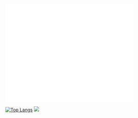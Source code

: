 <img align="center" src="/github-metrics.svg" alt="Metrics" width="400">

[![Top Langs](https://github-readme-stats.vercel.app/api/top-langs/?username=nexfortisme&layout=compact)](https://github.com/anuraghazra/github-readme-stats)
![](https://komarev.com/ghpvc/?username=nexfortisme&color=blue)
<!-- [![GitHub Streak](https://github-readme-streak-stats.herokuapp.com?user=nexfortisme)](https://git.io/streak-stats) -->
